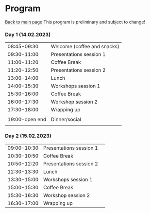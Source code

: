 # Program
[Back to main page](index.md)
This program is preliminary and subject to change!

### Day 1 (14.02.2023)

|                |                             |
|----------------|-----------------------------|
| 08:45-09:30    | Welcome (coffee and snacks) |
| 09:30-11:00    | Presentations session 1     |
| 11:00-11:20    | Coffee Break                |
| 11:20-12:50    | Presentations session 2     |
| 13:00-14:00    | Lunch                       |
| 14:00-15:30    | Workshops session 1         |
| 15:30-16:00    | Coffee Break                |
| 16:00-17:30    | Workshop session 2          |
| 17:30-18:00    | Wrapping up                 |
|                |                             |
| 19:00-open end | Dinner/social               |
|                |                             |

### Day 2 (15.02.2023)

|             |                         |   |
|-------------|-------------------------|---|
| 09:00-10:30 | Presentations session 1 |   |
| 10:30-10:50 | Coffee Break            |   |
| 10:50-12:20 | Presentations session 2 |   |
| 12:30-13:30 | Lunch                   |   |
| 13:30-15:00 | Workshops session 1     |   |
| 15:00-15:30 | Coffee Break            |   |
| 15:30-16:30 | Workshop session 2      |   |
| 16:30-17:00 | Wrapping up             |   |
